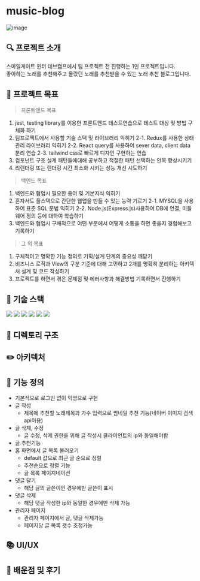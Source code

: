# music-blog

![image](https://user-images.githubusercontent.com/110578739/205653837-76f39a9f-7008-4e45-a730-df59b0f7151f.png)

## 🔍 프로젝트 소개

스마일게이트 윈터 데브캠프에서 팀 프로젝트 전 진행하는 1인 프로젝트입니다.  
좋아하는 노래를 추천해주고 몰랐던 노래를 추천받을 수 있는 노래 추천 블로그입니다.

## 🎯 프로젝트 목표

> 프론트엔드 목표

1. jest, testing library를 이용한 프론트엔드 테스트연습으로 테스트 대상 및 방법 구체화 하기
2. 팀프로젝트에서 사용할 기술 스택 및 라이브러리 익히기 2-1. Redux를 사용한 상태관리 라이브러리 익히기 2-2. React query를 사용하여 sever data, client data 분리 연습 2-3. tailwind css로 빠르게 디자인 구현하는 연습
3. 컴포넌트 구조 설계 패턴들에대해 공부하고 적절한 패턴 선택하는 안목 향상시키기
4. 리렌더링 또는 렌더링 시간 최소화 시키는 성능 개선 시도하기

> 백엔드 목표

1. 백엔드와 협업시 필요한 용어 및 기본지식 익히기
2. 혼자서도 풀스택으로 간단한 웹앱을 만들 수 있는 능력 기르기 2-1. MYSQL을 사용하여 표준 SQL 문법 익히기 2-2. Node.js(Express.js)사용하여 DB에 연결, 미들웨어 정의 등에 대하여 학습하기
3. 백엔드와 협업시 구체적으로 어떤 부분에서 어떻게 소통을 하면 좋을지 경험해보고 기록하기

> 그 외 목표

1. 구체적이고 명확한 기능 정의로 기획/설계 단계의 중요성 깨닫기
2. 비즈니스 로직과 View의 구분 기준에 대해 고민하고 2개를 명확히 분리하는 아키텍처 설계 및 코드 작성하기
3. 프로젝트를 하면서 겪은 문제점 및 에러사항과 해결방법 기록하면서 진행하기

## 🔧 기술 스택

<img src="https://img.shields.io/badge/react-61DAFB?style=flat&logo=react&logoColor=black">
<img src="https://img.shields.io/badge/Redux-764ABC?style=flat&logo=Redux&logoColor=black">
<img src="https://img.shields.io/badge/React Query-FF4154?style=flat&logo=React Query&logoColor=black">
<img src="https://img.shields.io/badge/Tailwind CSS-06B6D4?style=flat&logo=Tailwind CSS&logoColor=black">
<img src="https://img.shields.io/badge/Node.js-339933?style=flat&logo=Node.js&logoColor=yellow">
<img src="https://img.shields.io/badge/MySQL-4479A1?style=flat&logo=MySQL&logoColor=black">

## 📂 디렉토리 구조

## ✏️ 아키텍처

## 📱 기능 정의

- 기본적으로 로그인 없이 익명으로 구현
- 글 작성
  - 제목에 추천할 노래제목과 가수 입력으로 썸네일 추천 기능(네이버 이미지 검색 api이용)
- 글 삭제, 수정
  - 글 수정, 삭제 권한을 위해 글 작성시 클라이언트의 ip와 동일해야함
- 글 추천기능
- 홈 화면에서 글 목록 불러오기
  - default 값으로 최근 글 순으로 정렬
  - 추천순으로 정렬 기능
  - 글 목록 페이지네이션
- 댓글 달기
  - 해당 글의 글쓴이인 경우에만 글쓴이 표시
- 댓글 삭제
  - 해당 댓글 작성한 ip와 동일한 경우에만 삭제 가능
- 관리자 페이지
  - 관리자 페이지에서 글, 댓글 삭제가능
  - 페이지당 글 목록 갯수 조정가능

## 📚 UI/UX

## 📖 배운점 및 후기
